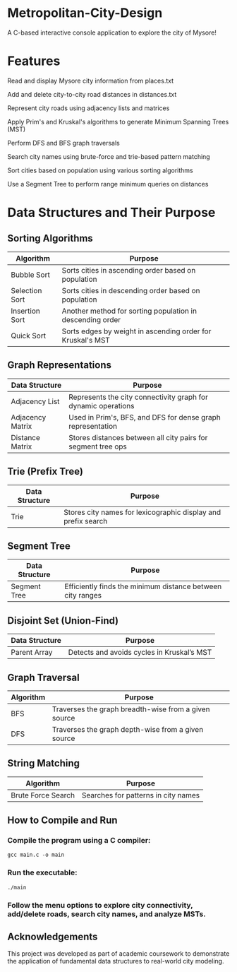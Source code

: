 # Metropolitan-City-Design
A C-based interactive console application to explore the city of Mysore! 

# Features
Read and display Mysore city information from places.txt

Add and delete city-to-city road distances in distances.txt

Represent city roads using adjacency lists and matrices

Apply Prim's and Kruskal's algorithms to generate Minimum Spanning Trees (MST)

Perform DFS and BFS graph traversals

Search city names using brute-force and trie-based pattern matching

Sort cities based on population using various sorting algorithms

Use a Segment Tree to perform range minimum queries on distances

# Data Structures and Their Purpose
## Sorting Algorithms
| Algorithm      | Purpose                                                    |
| -------------- | ---------------------------------------------------------- |
| Bubble Sort    | Sorts cities in ascending order based on population        |
| Selection Sort | Sorts cities in descending order based on population       |
| Insertion Sort | Another method for sorting population in descending order  |
| Quick Sort     | Sorts edges by weight in ascending order for Kruskal's MST |

## Graph Representations
| Data Structure   | Purpose                                                       |
| ---------------- | ------------------------------------------------------------- |
| Adjacency List   | Represents the city connectivity graph for dynamic operations |
| Adjacency Matrix | Used in Prim's, BFS, and DFS for dense graph representation   |
| Distance Matrix  | Stores distances between all city pairs for segment tree ops  |

## Trie (Prefix Tree)
| Data Structure | Purpose                                                       |
| -------------- | ------------------------------------------------------------- |
| Trie           | Stores city names for lexicographic display and prefix search |

## Segment Tree
| Data Structure | Purpose                                                    |
| -------------- | ---------------------------------------------------------- |
| Segment Tree   | Efficiently finds the minimum distance between city ranges |

## Disjoint Set (Union-Find)
| Data Structure | Purpose                                    |
| -------------- | ------------------------------------------ |
| Parent Array   | Detects and avoids cycles in Kruskal’s MST |

## Graph Traversal
| Algorithm | Purpose                                              |
| --------- | ---------------------------------------------------- |
| BFS       | Traverses the graph breadth-wise from a given source |
| DFS       | Traverses the graph depth-wise from a given source   |

## String Matching
| Algorithm          | Purpose                             |
| ------------------ | ----------------------------------- |
| Brute Force Search | Searches for patterns in city names |

## How to Compile and Run
### Compile the program using a C compiler:
```gcc main.c -o main```

### Run the executable:
```./main```

### Follow the menu options to explore city connectivity, add/delete roads, search city names, and analyze MSTs.

## Acknowledgements
This project was developed as part of academic coursework to demonstrate the application of fundamental data structures to real-world city modeling.
